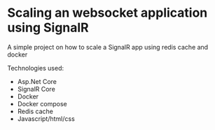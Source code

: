 # Scaling an websocket application using SignalR
A simple project on how to scale a SignalR app using redis cache and docker

Technologies used:
- Asp.Net Core
- SignalR Core
- Docker
- Docker compose
- Redis cache
- Javascript/html/css

